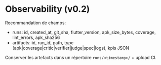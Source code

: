 # Observability (v0.2)
Recommandation de champs:
- runs: id, created_at, git_sha, flutter_version, apk_size_bytes, coverage, lint_errors, apk_sha256
- artifacts: id, run_id, path, type (apk|coverage|critic|verifier|judge|spec|logs), kpis JSON

Conserver les artefacts dans un répertoire `runs/<timestamp>/` + upload CI.
